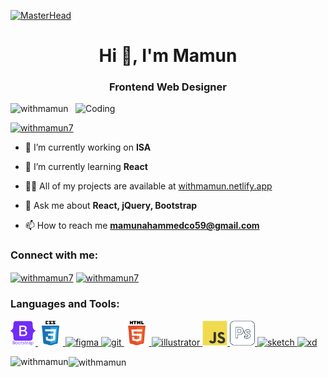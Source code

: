 [![MasterHead](https://pbs.twimg.com/profile_banners/900653408138305536/1716147731/1500x500)](https://withmamun.netlify.app)
<h1 align="center">Hi 👋, I'm Mamun</h1>
<h3 align="center">Frontend Web Designer</h3>
<img align="right" alt="Coding" width="400" src="https://media.tenor.com/rePDfDWO3XoAAAAd/hacking.gif">
<p align="left"> <img src="https://komarev.com/ghpvc/?username=withmamun&label=Profile%20views&color=0e75b6&style=flat" alt="withmamun" /> </p>

<p align="left"> <a href="https://twitter.com/withmamun7" target="blank"><img src="https://img.shields.io/twitter/follow/withmamun7?logo=twitter&style=for-the-badge" alt="withmamun7" /></a> </p>

- 🔭 I’m currently working on **ISA**

- 🌱 I’m currently learning **React**

- 👨‍💻 All of my projects are available at [withmamun.netlify.app](withmamun.netlify.app)

- 💬 Ask me about **React, jQuery, Bootstrap**

- 📫 How to reach me **mamunahammedco59@gmail.com**

<h3 align="left">Connect with me:</h3>
<p align="left">
<a href="https://twitter.com/withmamun7" target="blank"><img align="center" src="https://raw.githubusercontent.com/rahuldkjain/github-profile-readme-generator/master/src/images/icons/Social/twitter.svg" alt="withmamun7" height="30" width="40" /></a>
<a href="https://linkedin.com/in/withmamun7" target="blank"><img align="center" src="https://raw.githubusercontent.com/rahuldkjain/github-profile-readme-generator/master/src/images/icons/Social/linked-in-alt.svg" alt="withmamun7" height="30" width="40" /></a>
</p>

<h3 align="left">Languages and Tools:</h3>
<p align="left"> <a href="https://getbootstrap.com" target="_blank" rel="noreferrer"> <img src="https://raw.githubusercontent.com/devicons/devicon/master/icons/bootstrap/bootstrap-plain-wordmark.svg" alt="bootstrap" width="40" height="40"/> </a> <a href="https://www.w3schools.com/css/" target="_blank" rel="noreferrer"> <img src="https://raw.githubusercontent.com/devicons/devicon/master/icons/css3/css3-original-wordmark.svg" alt="css3" width="40" height="40"/> </a> <a href="https://www.figma.com/" target="_blank" rel="noreferrer"> <img src="https://www.vectorlogo.zone/logos/figma/figma-icon.svg" alt="figma" width="40" height="40"/> </a> <a href="https://git-scm.com/" target="_blank" rel="noreferrer"> <img src="https://www.vectorlogo.zone/logos/git-scm/git-scm-icon.svg" alt="git" width="40" height="40"/> </a> <a href="https://www.w3.org/html/" target="_blank" rel="noreferrer"> <img src="https://raw.githubusercontent.com/devicons/devicon/master/icons/html5/html5-original-wordmark.svg" alt="html5" width="40" height="40"/> </a> <a href="https://www.adobe.com/in/products/illustrator.html" target="_blank" rel="noreferrer"> <img src="https://www.vectorlogo.zone/logos/adobe_illustrator/adobe_illustrator-icon.svg" alt="illustrator" width="40" height="40"/> </a> <a href="https://developer.mozilla.org/en-US/docs/Web/JavaScript" target="_blank" rel="noreferrer"> <img src="https://raw.githubusercontent.com/devicons/devicon/master/icons/javascript/javascript-original.svg" alt="javascript" width="40" height="40"/> </a> <a href="https://www.photoshop.com/en" target="_blank" rel="noreferrer"> <img src="https://raw.githubusercontent.com/devicons/devicon/master/icons/photoshop/photoshop-line.svg" alt="photoshop" width="40" height="40"/> </a> <a href="https://www.sketch.com/" target="_blank" rel="noreferrer"> <img src="https://www.vectorlogo.zone/logos/sketchapp/sketchapp-icon.svg" alt="sketch" width="40" height="40"/> </a> <a href="https://www.adobe.com/products/xd.html" target="_blank" rel="noreferrer"> <img src="https://cdn.worldvectorlogo.com/logos/adobe-xd.svg" alt="xd" width="40" height="40"/> </a> </p>

<p><img align="left" src="https://github-readme-stats.vercel.app/api/top-langs?username=withmamun&show_icons=true&locale=en&layout=compact" alt="withmamun" /></p>



<p><img align="center" src="https://github-readme-streak-stats.herokuapp.com/?user=withmamun&" alt="withmamun" /></p>
